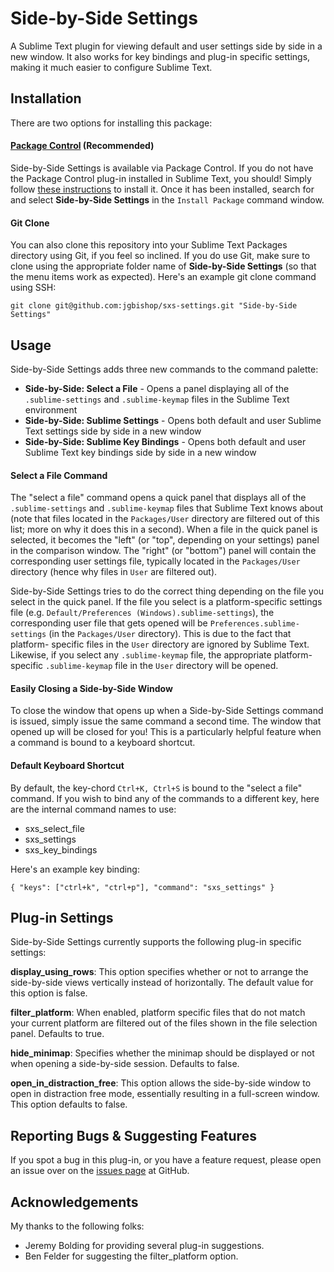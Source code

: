 # Side-by-Side Settings

A Sublime Text plugin for viewing default and user settings side by side in a
new window. It also works for key bindings and plug-in specific settings, making
it much easier to configure Sublime Text.

## Installation
There are two options for installing this package:

#### [Package Control](https://sublime.wbond.net/) (Recommended)
Side-by-Side Settings is available via Package Control. If you do not have the
Package Control plug-in installed in Sublime Text, you should!
Simply follow [these instructions](https://sublime.wbond.net/installation) to
install it. Once it has been installed, search for and select **Side-by-Side
Settings** in the `Install Package` command window.

#### Git Clone
You can also clone this repository into your Sublime Text Packages directory
using Git, if you feel so inclined. If you do use Git, make sure to clone using
the appropriate folder name of **Side-by-Side Settings** (so that the menu items
work as expected). Here's an example git clone command using SSH:

`git clone git@github.com:jgbishop/sxs-settings.git "Side-by-Side Settings"`

## Usage

Side-by-Side Settings adds three new commands to the command palette:

* **Side-by-Side: Select a File** - Opens a panel displaying all of the `.sublime-settings` and `.sublime-keymap` files in the Sublime Text environment
* **Side-by-Side: Sublime Settings** - Opens both default and user Sublime Text settings side by side in a new window
* **Side-by-Side: Sublime Key Bindings** - Opens both default and user Sublime Text key bindings side by side in a new window

#### Select a File Command

The "select a file" command opens a quick panel that displays all of the 
`.sublime-settings` and `.sublime-keymap` files that Sublime Text knows about
(note that files located in the `Packages/User` directory are filtered out of
this list; more on why it does this in a second). When a file in the quick panel
is selected, it becomes the "left" (or "top", depending on your settings) panel
in the comparison window. The "right" (or "bottom") panel will contain the
corresponding user settings file, typically located in the `Packages/User`
directory (hence why files in `User` are filtered out).

Side-by-Side Settings tries to do the correct thing depending on the file you
select in the quick panel. If the file you select is a platform-specific
settings file (e.g. `Default/Preferences (Windows).sublime-settings`), the
corresponding user file that gets opened will be `Preferences.sublime-settings`
(in the `Packages/User` directory). This is due to the fact that platform-
specific files in the `User` directory are ignored by Sublime Text. Likewise, if
you select any `.sublime-keymap` file, the appropriate platform-specific
`.sublime-keymap` file in the `User` directory will be opened.

#### Easily Closing a Side-by-Side Window

To close the window that opens up when a Side-by-Side Settings command is
issued, simply issue the same command a second time. The window that opened up
will be closed for you! This is a particularly helpful feature when a command is
bound to a keyboard shortcut.

#### Default Keyboard Shortcut

By default, the key-chord `Ctrl+K, Ctrl+S` is bound to the "select a file"
command. If you wish to bind any of the commands to a different key, here are
the internal command names to use:

* sxs_select_file
* sxs_settings
* sxs_key_bindings

Here's an example key binding:

`{ "keys": ["ctrl+k", "ctrl+p"], "command": "sxs_settings" }`

## Plug-in Settings

Side-by-Side Settings currently supports the following plug-in specific 
settings:

**display_using_rows**: This option specifies whether or not to arrange the
side-by-side views vertically instead of horizontally. The default value for
this option is false.

**filter_platform**: When enabled, platform specific files that do not match
your current platform are filtered out of the files shown in the file selection
panel. Defaults to true.

**hide_minimap**: Specifies whether the minimap should be displayed or not when
opening a side-by-side session. Defaults to false.

**open_in_distraction_free**: This option allows the side-by-side window to open
in distraction free mode, essentially resulting in a full-screen window. This
option defaults to false.

## Reporting Bugs & Suggesting Features
If you spot a bug in this plug-in, or you have a feature request, please open an
issue over on the [issues page](https://github.com/jgbishop/sxs-settings/issues)
at GitHub.

## Acknowledgements
My thanks to the following folks:

* Jeremy Bolding for providing several plug-in suggestions.
* Ben Felder for suggesting the filter_platform option.

